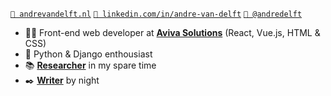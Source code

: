 [`👤 andrevandelft.nl`](https://andrevandelft.nl) [`🔗 linkedin.com/in/andre-van-delft`](https://www.linkedin.com/in/andre-van-delft/) [`📸 @andredelft`](https://instagram.com/andredelft)

* 🧑‍💻 Front-end web developer at [**Aviva Solutions**](https://avivasolutions.nl/en) (React, Vue.js, HTML & CSS)
* 🐍 Python & Django enthousiast
* 📚 [**Researcher**](https://github.com/andredelft/phusis-index) in my spare time
* ✒️ [**Writer**](https://andrevandelft.nl/essays) by night
